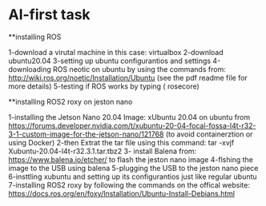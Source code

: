 # AI-first task


**installing ROS

1-download a virutal machine in this case: virtualbox
2-download ubuntu20.04
3-setting up ubuntu configurantios and settings
4-downloading ROS neotic on ubuntu by using the commands from: http://wiki.ros.org/noetic/Installation/Ubuntu
(see the pdf readme file for more details)
5-testing if ROS works by typing ( rosecore)

**installing ROS2 roxy on jeston nano

1-installing the Jetson Nano 20.04 Image: xUbuntu 20.04 on ubuntu from https://forums.developer.nvidia.com/t/xubuntu-20-04-focal-fossa-l4t-r32-3-1-custom-image-for-the-jetson-nano/121768 (to avoid containerztion or using Docker)
2-then Extrat the tar file using this command: tar -xvjf Xubuntu-20.04-l4t-r32.3.1.tar.tbz2
3- install Balena from: https://www.balena.io/etcher/ to flash the jeston nano image
4-flshing the image to the USB using balena
5-plugging the USB to the jeston nano piece 
6-insttling xubuntu and setting up its configurantios just like regular ubuntu 
7-installing ROS2 roxy by following the commands on  the offical website: https://docs.ros.org/en/foxy/Installation/Ubuntu-Install-Debians.html
